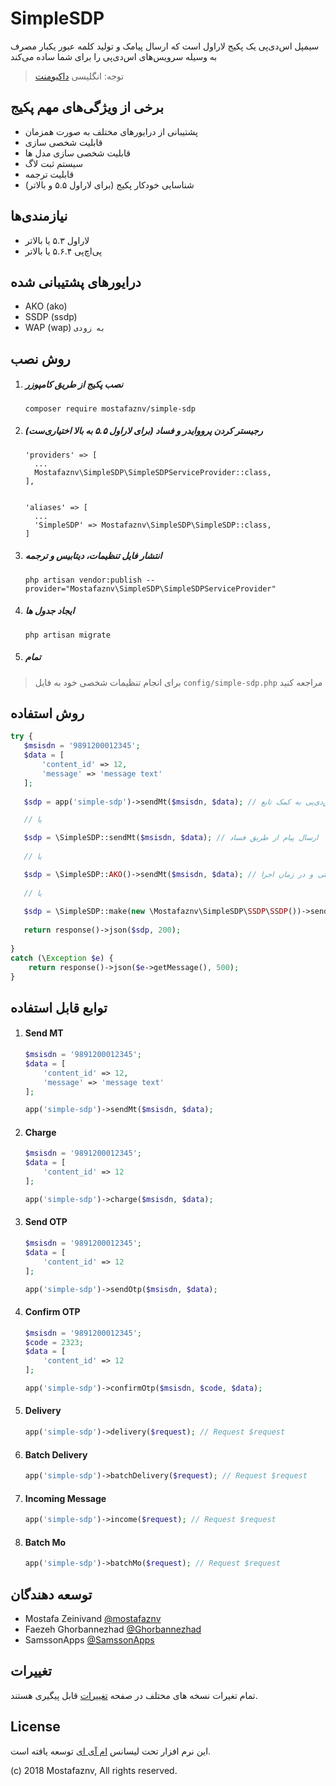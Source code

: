 # SimpleSDP
سیمپل‌ اس‌دی‌پی یک پکیج لاراول است که ارسال پیامک و تولید کلمه عبور یکبار مصرف به وسیله سرویس‌های اس‌دی‌پی را برای شما ساده می‌کند

> توجه: انگلیسی [داکیومنت](README.md)

## برخی از ویژگی‌های مهم پکیج
- پشتیبانی از درایورهای مختلف به صورت همزمان
- قابلیت شخصی سازی
- قابلیت شخصی سازی مدل ها
- سیستم ثبت لاگ
- قابلیت ترجمه
- شناسایی خودکار پکیج (برای لاراول ۵.۵ و بالاتر)

## نیازمندی‌ها
- لاراول ۵.۳ یا بالاتر
- پی‌اچ‌پی ۵.۶.۴ یا بالاتر

## درایورهای پشتیبانی شده
- AKO (ako)
- SSDP (ssdp)
- WAP (wap) `به زودی`

## روش نصب

1. ##### نصب پکیج از طریق کامپوزر
    ```shell
    composer require mostafaznv/simple-sdp
    ```

2. ##### رجیستر کردن پرووایدر و فساد (برای لاراول ۵.۵ به بالا اختیاری‌ست)
    ```shell
    'providers' => [
      ...
      Mostafaznv\SimpleSDP\SimpleSDPServiceProvider::class,
    ],
    
    
    'aliases' => [
      ...
      'SimpleSDP' => Mostafaznv\SimpleSDP\SimpleSDP::class,
    ]
    ```

3. ##### انتشار فایل تنظیمات، دیتابیس و ترجمه
    ```shell
    php artisan vendor:publish --provider="Mostafaznv\SimpleSDP\SimpleSDPServiceProvider"
    ```

4. ##### ایجاد جدول ها
    ```shell
    php artisan migrate
    ```

4. ##### تمام

> برای انجام تنظیمات شخصی خود به فایل `config/simple-sdp.php` مراجعه کنید

## روش استفاده
```php
try {   
   $msisdn = '9891200012345';
   $data = [
       'content_id' => 12,
       'message' => 'message text'
   ];   
   
   $sdp = app('simple-sdp')->sendMt($msisdn, $data); // فراخوانی سیمپل اس‌دی‌پی به کمک تابع app()

   // یا

   $sdp = \SimpleSDP::sendMt($msisdn, $data); // ارسال پیام از طریق فساد
   
   // یا

   $sdp = \SimpleSDP::AKO()->sendMt($msisdn, $data); // تعریف درایور به صورت دستی و در زمان اجرا
   
   // یا
   
   $sdp = \SimpleSDP::make(new \Mostafaznv\SimpleSDP\SSDP\SSDP())->sendMt($msisdn, $data); // تعریف درایور به صورت دستی
   
   return response()->json($sdp, 200);
  
} 
catch (\Exception $e) {   
    return response()->json($e->getMessage(), 500);
}
```

## توابع قابل استفاده
1. #### Send MT
    ```php
    $msisdn = '9891200012345';
    $data = [
        'content_id' => 12,
        'message' => 'message text'
    ];
    
    app('simple-sdp')->sendMt($msisdn, $data);
    ```
    
2. #### Charge
    ```php
    $msisdn = '9891200012345';
    $data = [
        'content_id' => 12
    ];
    
    app('simple-sdp')->charge($msisdn, $data);
    ```
    
3. #### Send OTP
    ```php
    $msisdn = '9891200012345';
    $data = [
        'content_id' => 12
    ];
    
    app('simple-sdp')->sendOtp($msisdn, $data);
    ```
    
4. #### Confirm OTP
    ```php
    $msisdn = '9891200012345';
    $code = 2323;
    $data = [
        'content_id' => 12
    ];
    
    app('simple-sdp')->confirmOtp($msisdn, $code, $data);
    ```
    
5. #### Delivery
    ```php
    app('simple-sdp')->delivery($request); // Request $request
    ```
    
6. #### Batch Delivery
    ```php
    app('simple-sdp')->batchDelivery($request); // Request $request
    ```
    
7. #### Incoming Message
    ```php
    app('simple-sdp')->income($request); // Request $request
    ```
    
8. #### Batch Mo
    ```php
    app('simple-sdp')->batchMo($request); // Request $request
    ```
    

## توسعه دهندگان
- Mostafa Zeinivand [@mostafaznv](https://github.com/mostafaznv)
- Faezeh Ghorbannezhad [@Ghorbannezhad](https://github.com/Ghorbannezhad)
- SamssonApps [@SamssonApps](https://github.com/SamssonApps)


## تغییرات
تمام تغیرات نسخه های مختلف در صفحه [تغییرات](CHANGELOG.md) قابل پیگیری هستند.

## License
این نرم افزار تحت لیسانس [ام آی ای](LICENSE) توسعه یافته است.

(c) 2018 Mostafaznv, All rights reserved.